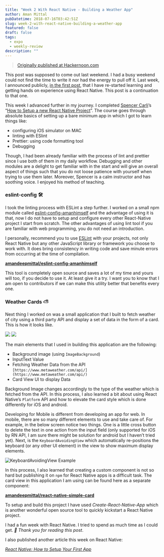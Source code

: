 ```yaml
---
title: "Week 2 With React Native - Building a Weather App"
author: Aman Mittal
pubDatetime: 2018-07-16T03:42:51Z
slug: week-2-with-react-native-building-a-weather-app
featured: false
draft: false
tags:
  - expo
  - weekly-review
description: ""
---
```


> [Originally published at Hackernoon.com](https://medium.com/hackernoon/week-2-with-react-native-building-a-weather-app-ca50fcfcb1e1)

This post was supposed to come out last weekend. I had a busy weekend could not find the time to write it nor had the energy to pull off it. Last week, I announced publicly, [in the first post](https://medium.com/@amanhimself/starting-over-with-react-native-aff0dbdf5909), that I have re-started learning and getting hands on experience using React Native. This post is a continuation to that one.

This week I advanced further in my journey. I completed [Spencer Carli](https://medium.com/u/1ec17560bf99)’s “[How to Setup a new React Native Project](https://learn.handlebarlabs.com/courses/enrolled/253279)”. The course goes through absolute basics of setting up a bare minimum app in which I got to learn things like:

- configuring iOS simulator on MAC
- linting with ESlint
- Prettier: using code formatting tool
- Debugging

Though, I had been already familiar with the process of lint and prettier since I use both of them in my daily workflow. Debugging and other modules are a delight to get familiar with in the start and will give an overall aspect of things such that you do not loose patience with yourself when trying to use them later. Moreover, Spencer is a calm instructor and has soothing voice. I enjoyed his method of teaching.

### eslint-config 🛠

I took the linting process with ESLint a step further. I worked on a small npm module called [eslint-config-amanhimself](https://www.npmjs.com/package/eslint-config-amanhimself) and the advantage of using it is that, now I do not have to setup and configure every other React-Native project I start from scratch. The other advantages of using lint tool if you are familiar with web programming, you do not need an introduction.

I personally, recommend you to use [ESLint](https://eslint.org/) with your projects, not only React Native but any other JavaScript library or framework you choose to work with. It does bring consistency in writing code and save minute errors from occurring at the time of compilation.

[**amandeepmittal/eslint-config-amanhimself**](https://github.com/amandeepmittal/eslint-config-amanhimself)

This tool is completely open source and saves a lot of my time and yours will too, if you decide to use it. At least give it a try. I want you to know that I am open to contributors if we can make this utility better that benefits every one.

### Weather Cards ⛅️

Next thing I worked on was a small application that I built to fetch weather of city using a third party API and display a set of data in the form of a card. This is how it looks like.

![](https://i.imgur.com/XPIOrxO.png)
![](https://i.imgur.com/5rz4eNi.png)

The main elements that I used in building this application are the following:

- Background image (using `ImageBackground`)
- InputText Value
- Fetching Weather Data from the API `[https://www.metaweather.com/api/](https://www.metaweather.com/api/)`
- Card View UI to display Data

Background Image changes accordingly to the type of the weather which is fetched from the API. In this process, I also learned a bit about using React Native’s `Platform` API and how to elevate the card style which is done differently for iOS and android.

Developing for Mobile is different from developing an app for web. In mobile, there are so many different elements to use and take care of. For example, in the below screen notice two things. One is a little cross button to delete the text in one action from the input field (only supported for iOS by RN API, I am sure there might be solution for android but I haven’t tried yet). Next, is the `KeyboardAvoidingView` which automatically re-positions the keyboard (or any other UI element) in the view to show maximum display elements.

![KeyboardAvoidingView Example](https://i.imgur.com/a81AmEV.gif)

In this process, I also learned that creating a custom component is not so hard but publishing it on `npm` for React Native apps is a difficult task. The card view in this application I am using can be found here as a separate component:

[**amandeepmittal/react-native-simple-card**](https://github.com/amandeepmittal/react-native-simple-card)

To setup and build this project I have used _Create-React-Native-App_ which is another wonderful open source tool to quickly kickstart a React Native project.

I had a fun week with React Native. I tried to spend as much time as I could get. _🙏 Thank you for reading this post_.

I also published another article this week on React Native:

[_React Native: How to Setup Your First App_](https://medium.com/@amanhimself/react-native-how-to-setup-your-first-app-a36c450a8a2f)
